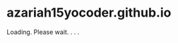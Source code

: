 # azariah15yocoder.github.io
Loading. Please wait. . . . 
<script>
	parent.location = 'home.html';
</script>